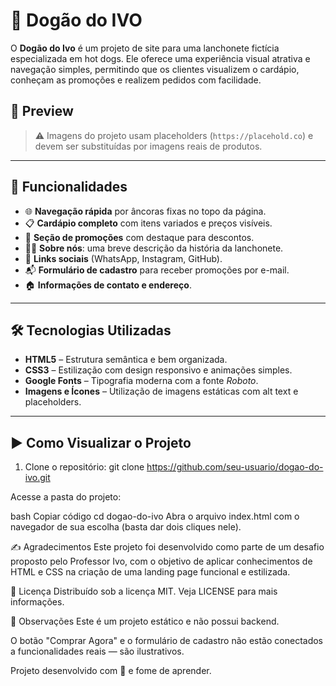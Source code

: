 # 🌭 Dogão do IVO

O **Dogão do Ivo** é um projeto de site para uma lanchonete fictícia especializada em hot dogs. Ele oferece uma experiência visual atrativa e navegação simples, permitindo que os clientes visualizem o cardápio, conheçam as promoções e realizem pedidos com facilidade.

## 📸 Preview

> ⚠️ Imagens do projeto usam placeholders (`https://placehold.co`) e devem ser substituídas por imagens reais de produtos.

---

## 🧠 Funcionalidades

- 🌐 **Navegação rápida** por âncoras fixas no topo da página.
- 📋 **Cardápio completo** com itens variados e preços visíveis.
- 💸 **Seção de promoções** com destaque para descontos.
- 🧑‍🍳 **Sobre nós**: uma breve descrição da história da lanchonete.
- 📱 **Links sociais** (WhatsApp, Instagram, GitHub).
- 📬 **Formulário de cadastro** para receber promoções por e-mail.
- 🏠 **Informações de contato e endereço**.

---

## 🛠️ Tecnologias Utilizadas

- **HTML5** – Estrutura semântica e bem organizada.
- **CSS3** – Estilização com design responsivo e animações simples.
- **Google Fonts** – Tipografia moderna com a fonte *Roboto*.
- **Imagens e Ícones** – Utilização de imagens estáticas com alt text e placeholders.

---

## ▶️ Como Visualizar o Projeto

1. Clone o repositório:
   git clone https://github.com/seu-usuario/dogao-do-ivo.git

Acesse a pasta do projeto:

bash
Copiar código
cd dogao-do-ivo
Abra o arquivo index.html com o navegador de sua escolha (basta dar dois cliques nele).

✍️ Agradecimentos
Este projeto foi desenvolvido como parte de um desafio proposto pelo Professor Ivo, com o objetivo de aplicar conhecimentos de HTML e CSS na criação de uma landing page funcional e estilizada.

📃 Licença
Distribuído sob a licença MIT. Veja LICENSE para mais informações.

📌 Observações
Este é um projeto estático e não possui backend.

O botão "Comprar Agora" e o formulário de cadastro não estão conectados a funcionalidades reais — são ilustrativos.

Projeto desenvolvido com 💛 e fome de aprender.